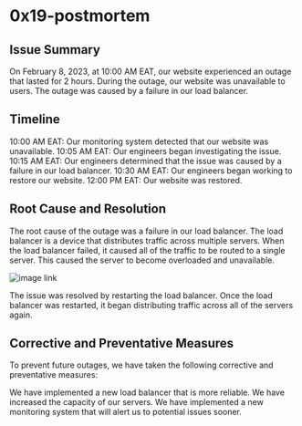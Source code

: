 # 0x19-postmortem

## Issue Summary

On February 8, 2023, at 10:00 AM EAT, our website experienced an outage that lasted for 2 hours. During the outage, our website was unavailable to users. The outage was caused by a failure in our load balancer.

## Timeline

10:00 AM EAT: Our monitoring system detected that our website was unavailable.
10:05 AM EAT: Our engineers began investigating the issue.
10:15 AM EAT: Our engineers determined that the issue was caused by a failure in our load balancer.
10:30 AM EAT: Our engineers began working to restore our website.
12:00 PM EAT: Our website was restored.

## Root Cause and Resolution

The root cause of the outage was a failure in our load balancer. The load balancer is a device that distributes traffic across multiple servers. When the load balancer failed, it caused all of the traffic to be routed to a single server. This caused the server to become overloaded and unavailable.

![image link](https://blog.pearltrees.com/wp-content/2009/03/interruption1.png)

The issue was resolved by restarting the load balancer. Once the load balancer was restarted, it began distributing traffic across all of the servers again.

## Corrective and Preventative Measures

To prevent future outages, we have taken the following corrective and preventative measures:

We have implemented a new load balancer that is more reliable.
We have increased the capacity of our servers.
We have implemented a new monitoring system that will alert us to potential issues sooner.
